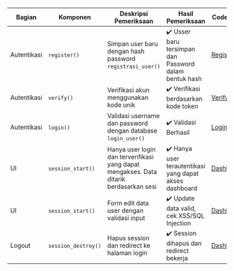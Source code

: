 | Bagian      | Komponen                  | Deskripsi Pemeriksaan                                                                 | Hasil Pemeriksaan                                       | Code Program                                                                                                                                         | Screenshot Tampilan              |
|-------------|---------------------------|----------------------------------------------------------------------------------------|----------------------------------------------------------|------------------------------------------------------------------------------------------------------------------------------------------------------|----------------------------------|
| Autentikasi | `register()`              | Simpan user baru dengan hash password `registrasi_user()`                              | ✔️ Usser baru tersimpan dan Password dalam bentuk hash   | [Register.php](https://github.com/aryasltnsyh/TESTING-WEB-KELOMPOK-10/blob/WhiteBox-Testing/White%20BOX/Desk%20Checking/Register.php)             | ![](Register.png)                |
| Autentikasi | `verify()`                | Verifikasi akun menggunakan kode unik                                                  | ✔️ Verifikasi berdasarkan kode token                     | [Verify.php](https://github.com/aryasltnsyh/TESTING-WEB-KELOMPOK-10/blob/main/White%20BOX/Desk%20Checking/Verify.php)                             | ![](Verify.png)                    |
| Autentikasi | `login()`                 | Validasi username dan password dengan database `login_user()`                          | ✔️ Validasi Berhasil                                     | [Login.php](https://github.com/aryasltnsyh/TESTING-WEB-KELOMPOK-10/blob/main/White%20BOX/Desk%20Checking/Login.php)                               | ![](Login.png)                   |
| UI          | `session_start()`         | Hanya user login dan terverifikasi yang dapat mengakses. Data ditarik berdasarkan sesi | ✔️ Hanya user terautentikasi yang dapat akses dashboard  | [Dashboard.php](https://github.com/aryasltnsyh/TESTING-WEB-KELOMPOK-10/blob/main/White%20BOX/Desk%20Checking/Dashboard.php)                       | ![](Dashboard.png)              |
| UI          | `session_start()`         | Form edit data user dengan validasi input                                              | ✔️ Update data valid, cek XSS/SQL Injection              | [Dashboard.php](https://github.com/aryasltnsyh/TESTING-WEB-KELOMPOK-10/blob/main/White%20BOX/Desk%20Checking/Dashboard.php)                       | ![](Dashboard.png)              |
| Logout      | `session_destroy()`       | Hapus session dan redirect ke halaman login                                            | ✔️ Session dihapus dan redirect bekerja                  | [Dashboard.php](https://github.com/aryasltnsyh/TESTING-WEB-KELOMPOK-10/blob/main/White%20BOX/Desk%20Checking/Dashboard.php)                       | ![](Dashboard.png)              |


